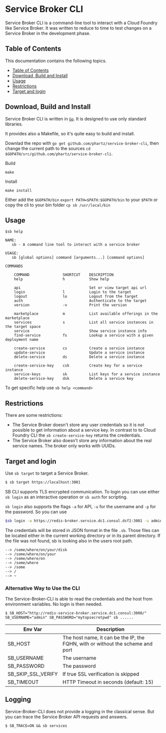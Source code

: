 # Service Broker CLI
Service Broker CLI is a command-line tool to interact with a Cloud Foundry like Service Broker.
It was written to reduce to time to test changes on a Service Broker in the development phase.

## Table of Contents
This documentation contains the following topics.

- [Table of Contents](#table-of-contents)
- [Download, Build and Install](#download-build-and-install)
- [Usage](#usage)
- [Restrictions](#restrictions)
- [Target and login](#target-and-login)

## Download, Build and Install
Service Broker CLI is written in [`Go`](https://golang.org). It is designed to use only standard libraries.

It provides also a Makefile, so it's quite easy to build and install.

Downlad the repo with `go get github.com/phartz/service-broker-cli`, then change the current path to the sources `cd $GOPATH/src/github.com/phartz/service-broker-cli`.

Build
```
make
```

Install
```
make install
```

Either add the `$GOPATH/bin` `export PATH=$PATH:$GOPATH/bin` to your `$PATH` or copy the cli to your bin folder `cp sb /usr/local/bin`

## Usage
```
$sb help

NAME:
   sb - A command line tool to interact with a service broker

USAGE:
   sb [global options] command [arguments...] [command options]

COMMANDS

    COMMAND               SHORTCUT    DESCRIPTION
    help                  h           Show help

    api                               Set or view target api url
    login                 l           Login to the target
    logout                lo          Logout from the target
    auth                              Authenticate to the target
    version               -v          Print the version

    marketplace           m           List available offerings in the marketplace
    services              s           List all service instances in the target space
    service                           Show service instance info
    find-service          fs          Lookup a service with a given deployment name

    create-service        cs          Create a service instance
    update-service                    Update a service instance
    delete-service        ds          Delete a service instance

    create-service-key    csk         Create key for a service instance
    service-keys          sk          List keys for a service instance
    delete-service-key    dsk         Delete a service key

```

To get specific help use `sb help <command>`


## Restrictions

There are some restrictions:
* The Service Broker doesn't store any user credentials so it is not possible to get information about a service key.
In contrast to to Cloud Foundry CLI the `sb create-service-key` returns the credentials.
* The Service Broker also doesn't store any information about the real service names. The broker only works with UUIDs.


## Target and login

Use `sb target` to target a Service Broker.

```bash
$ sb target https://localhost:3001
```

SB CLI supports TLS encrypted communication.
To login you can use either `sb login` as an interactive operation or `sb auth` for scripting.

`sb login` also supports the flags `-a` for API, `-u` for the username and `-p` for the password.
So you can use

```bash
$sb login -a https://redis-broker.service.dc1.consul.dsf2:3001 -u admin -p <password>
```

The credentials will be stored in JSON format in the file `.sb`. Those files can be located either in the current working directory or in its parent directory. If the file was not found, sb is looking also in the users root path.

```
--> /some/where/on/your/disk
--> /some/where/on/your
--> /some/where/on
--> /some/where
--> /some
--> /
--> ~
```

### Alternative Way to Use the CLI

The Service-Broker-CLI is able to read the credentials and the host from environment variables. No login is then needed.

```
$ SB_HOST="http://redis-service-broker.service.dc1.consul:3000/" SB_USERNAME="admin" SB_PASSWORD="mytopsecretpwd" sb ......
```

| Env Var | Description |
|---|---|
| SB_HOST | The host name, it can be the IP, the FQHN, with or without the scheme and port |
| SB_USERNAME | The username |
| SB_PASSWORD | The password |
| SB_SKIP_SSL_VERIFY | If true SSL verification is skipped |
| SB_TIMEOUT | HTTP Timeout in seconds (default: 15) |


## Logging

Service-Broker-CLI does not provide a logging in the classical sense. But you can trace the Service Broker API requests and answers.

```
$ SB_TRACE=ON && sb services
```


